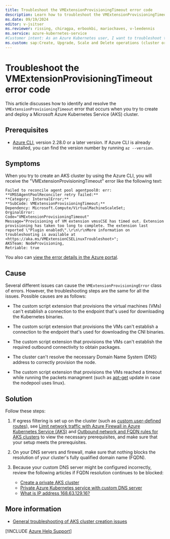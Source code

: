 ```yaml
---
title: Troubleshoot the VMExtensionProvisioningTimeout error code
description: Learn how to troubleshoot the VMExtensionProvisioningTimeout error when you try to create and deploy an Azure Kubernetes Service (AKS) cluster.
ms.date: 09/19/2024
editor: v-jsitser
ms.reviewer: rissing, chiragpa, erbookbi, mariochaves, v-leedennis
ms.service: azure-kubernetes-service
#Customer intent: As an Azure Kubernetes user, I want to troubleshoot the VMExtensionProvisioningTimeout error code so that I can successfully create and deploy an Azure Kubernetes Service (AKS) cluster.
ms.custom: sap:Create, Upgrade, Scale and Delete operations (cluster or nodepool)
---
```

# Troubleshoot the VMExtensionProvisioningTimeout error code

This article discusses how to identify and resolve the `VMExtensionProvisioningTimeout` error that occurs when you try to create and deploy a Microsoft Azure Kubernetes Service (AKS) cluster.

## Prerequisites

- [Azure CLI](/cli/azure/install-azure-cli), version 2.28.0 or a later version. If Azure CLI is already installed, you can find the version number by running `az --version`.

## Symptoms

When you try to create an AKS cluster by using the Azure CLI, you will receive the "VMExtensionProvisioningTimeout" error like the following text:

```output
Failed to reconcile agent pool agentpool0: err: **VMSSAgentPoolReconciler retry failed:**
**Category: InternalError;**
**SubCode: VMExtensionProvisioningTimeout;**
Dependency: Microsoft.Compute/VirtualMachineScaleSet;
OrginalError:
Code="VMExtensionProvisioningTimeout"
Message="Provisioning of VM extension vmssCSE has timed out. Extension provisioning has taken too long to complete. The extension last reported \"Plugin enabled\".\r\n\r\nMore information on troubleshooting is available at <https://aka.ms/VMExtensionCSELinuxTroubleshoot>";
AKSTeam: NodeProvisioning,
Retriable: true
```

You also can [view the error details in the Azure portal](troubleshoot-aks-cluster-creation-issues.md#view-error-details-in-the-azure-portal).

## Cause

Several different issues can cause the `VMExtensionProvisioningError` class of errors. However, the troubleshooting steps are the same for all the issues. Possible causes are as follows:

- The custom script extension that provisions the virtual machines (VMs) can't establish a connection to the endpoint that's used for downloading the Kubernetes binaries.

- The custom script extension that provisions the VMs can't establish a connection to the endpoint that's used for downloading the CNI binaries.

- The custom script extension that provisions the VMs can't establish the required outbound connectivity to obtain packages.

- The cluster can't resolve the necessary Domain Name System (DNS) address to correctly provision the node.

- The custom script extension that provisions the VMs reached a timeout while running the packets managment (such as [apt-get](https://manpages.ubuntu.com/manpages/xenial/man8/apt-get.8.html) update in case the nodepool uses linux).

## Solution

Follow these steps:

1. If egress filtering is set up on the cluster (such as [custom user-defined routes](/azure/virtual-network/virtual-networks-udr-overview#custom-routes)), see [Limit network traffic with Azure Firewall in Azure Kubernetes Service (AKS)](/azure/aks/limit-egress-traffic) and [Outbound network and FQDN rules for AKS clusters](/azure/aks/outbound-rules-control-egress) to view the necessary prerequisites, and make sure that your setup meets the prerequisites.

1. On your DNS servers and firewall, make sure that nothing blocks the resolution of your cluster's fully qualified domain name (FQDN).

1. Because your custom DNS server might be configured incorrectly, review the following articles if FQDN resolution continues to be blocked:
    - [Create a private AKS cluster](/azure/aks/private-clusters)
    - [Private Azure Kubernetes service with custom DNS server](https://github.com/Azure/terraform/tree/00d15e09c54f25fb6387330c36aa4366122c5aaa/quickstart/301-aks-private-cluster)
    - [What is IP address 168.63.129.16?](/azure/virtual-network/what-is-ip-address-168-63-129-16)

## More information

- [General troubleshooting of AKS cluster creation issues](troubleshoot-aks-cluster-creation-issues.md)

[!INCLUDE [Azure Help Support](../../../includes/azure-help-support.md)]
